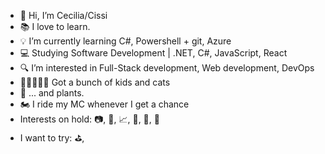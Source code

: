 - 👋 Hi, I’m Cecilia/Cissi
- 📚 I love to learn.
- 💡 I’m currently learning C#, Powershell + git, Azure
- 💻 Studying Software Development | .NET, C#, JavaScript, React 
- 🔍 I’m interested in Full-Stack development, Web development, DevOps
- 👶👶🐱🐱🐾 Got a bunch of kids and cats
- 🌱 ... and plants.
- 🏍️ I ride my MC whenever I get a chance
- Interests on hold: 📷, 🎿, 📈, 🧵, 📖, 🥾
- I want to try: ⛳, 


<!---
CiaOlsson/CiaOlsson is a ✨ special ✨ repository because its `README.md` (this file) appears on your GitHub profile.
You can click the Preview link to take a look at your changes.
--->
